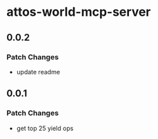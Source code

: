 # attos-world-mcp-server

## 0.0.2

### Patch Changes

- update readme

## 0.0.1

### Patch Changes

- get top 25 yield ops
